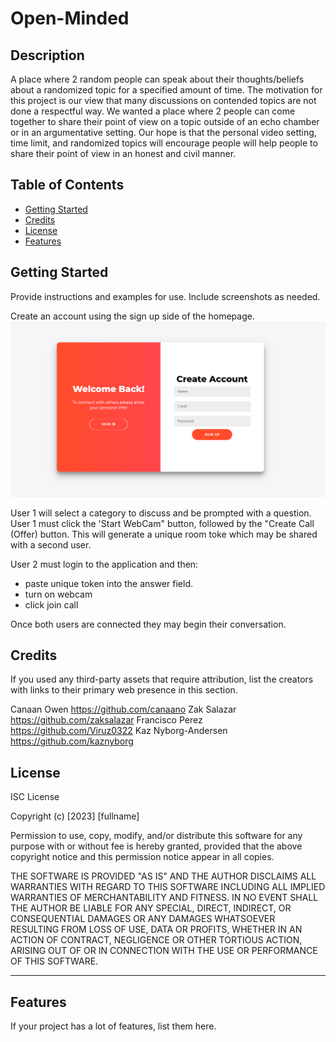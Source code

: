 # Open-Minded

## Description

A place where 2 random people can speak about their thoughts/beliefs about a randomized topic for a specified amount of time. 
The motivation for this project is our view that many discussions on contended topics are not done a respectful way. We wanted a place where 2 people can come together to share their point of view on a topic outside of an echo chamber or in an argumentative setting. Our hope is that the personal video setting, time limit, and randomized topics will encourage people will help people to share their point of view in an honest and civil manner.

## Table of Contents 

- [Getting Started](#getting-started)
- [Credits](#credits)
- [License](#license)
- [Features](#features)

## Getting Started 

Provide instructions and examples for use. Include screenshots as needed.

Create an account using the sign up side of the homepage.
![create account page](public/assets/images/create%20account.png)

User 1 will select a category to discuss and be prompted with a question. User 1 must click the 'Start WebCam" button, followed by the "Create Call (Offer) button. This will generate a unique room toke which may be shared with a second user. 

User 2 must login to the application and then: 
+ paste unique token into the answer field. 
+ turn on webcam
+ click join call

Once both users are connected they may begin their conversation. 

## Credits

If you used any third-party assets that require attribution, list the creators with links to their primary web presence in this section.

Canaan Owen https://github.com/canaano
Zak Salazar https://github.com/zaksalazar
Francisco Perez https://github.com/Viruz0322
Kaz Nyborg-Andersen https://github.com/kaznyborg

## License

ISC License

Copyright (c) [2023] [fullname]

Permission to use, copy, modify, and/or distribute this software for any
purpose with or without fee is hereby granted, provided that the above
copyright notice and this permission notice appear in all copies.

THE SOFTWARE IS PROVIDED "AS IS" AND THE AUTHOR DISCLAIMS ALL WARRANTIES WITH
REGARD TO THIS SOFTWARE INCLUDING ALL IMPLIED WARRANTIES OF MERCHANTABILITY
AND FITNESS. IN NO EVENT SHALL THE AUTHOR BE LIABLE FOR ANY SPECIAL, DIRECT,
INDIRECT, OR CONSEQUENTIAL DAMAGES OR ANY DAMAGES WHATSOEVER RESULTING FROM
LOSS OF USE, DATA OR PROFITS, WHETHER IN AN ACTION OF CONTRACT, NEGLIGENCE OR
OTHER TORTIOUS ACTION, ARISING OUT OF OR IN CONNECTION WITH THE USE OR
PERFORMANCE OF THIS SOFTWARE.

---

## Features

If your project has a lot of features, list them here.
